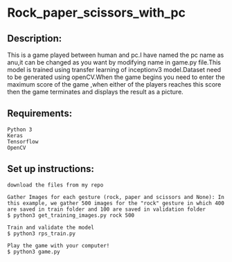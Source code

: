 
# Rock_paper_scissors_with_pc

## Description:

This is a game played between human and pc.I have named the pc name as anu,it can be changed as you want by modifying name in game.py file.This model is trained using transfer learning of inceptionv3 model.Dataset need to be generated using openCV.When the game begins you need to enter the maximum score of the game ,when either of the players reaches this score then the game terminates and displays the result as a picture. 

## Requirements:
```
Python 3
Keras
Tensorflow
OpenCV
```
## Set up instructions:
```
download the files from my repo
```
```
Gather Images for each gesture (rock, paper and scissors and None): In this example, we gather 500 images for the "rock" gesture in which 400 are saved in train folder and 100 are saved in validation folder
$ python3 get_training_images.py rock 500
```
```
Train and validate the model
$ python3 rps_train.py
```
```
Play the game with your computer!
$ python3 game.py
```
